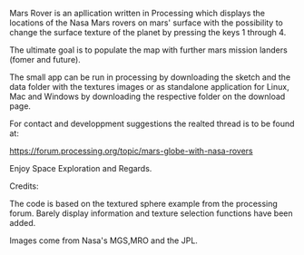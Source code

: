 Mars Rover is an apllication written in Processing which displays the locations of the Nasa Mars rovers on mars' surface with the possibility to change the surface texture of the planet by pressing the keys 1 through 4.

The ultimate goal is to populate the map with further mars mission landers (fomer and future).

The small app can be run in processing by downloading the sketch and the data folder with the textures images or as standalone application for Linux, Mac and Windows by downloading the respective folder on the download page.  

For contact and developpment suggestions the realted thread is to be found at:

https://forum.processing.org/topic/mars-globe-with-nasa-rovers

Enjoy Space Exploration and Regards.


Credits:

The code is based on the textured sphere example from the processing forum. Barely display information and texture selection functions have been added.

Images come from Nasa's MGS,MRO and the JPL.



